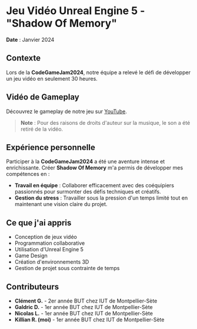 # Jeu Vidéo Unreal Engine 5 - "Shadow Of Memory"

**Date** : Janvier 2024

## Contexte
Lors de la **CodeGameJam2024**, notre équipe a relevé le défi de développer un jeu vidéo en seulement 30 heures.

## Vidéo de Gameplay
Découvrez le gameplay de notre jeu sur [YouTube](https://www.youtube.com/watch?v=OoIJkiQOXEQ).
> **Note** : Pour des raisons de droits d'auteur sur la musique, le son a été retiré de la vidéo.

## Expérience personnelle
Participer à la **CodeGameJam2024** a été une aventure intense et enrichissante. Créer **Shadow Of Memory** m'a permis de développer mes compétences en :

- **Travail en équipe** : Collaborer efficacement avec des coéquipiers passionnés pour surmonter des défis techniques et créatifs.
- **Gestion du stress** : Travailler sous la pression d'un temps limité tout en maintenant une vision claire du projet.

## Ce que j'ai appris

- Conception de jeux vidéo
- Programmation collaborative
- Utilisation d'Unreal Engine 5
- Game Design
- Création d'environnements 3D
- Gestion de projet sous contrainte de temps

## Contributeurs
- **Clément G.** - 2er année BUT chez IUT de Montpellier-Sète
- **Galdric D.** - 1er année BUT chez IUT de Montpellier-Sète
- **Nicolas L.** - 1er année BUT chez IUT de Montpellier-Sète
- **Killian R. (moi)** - 1er année BUT chez IUT de Montpellier-Sète
